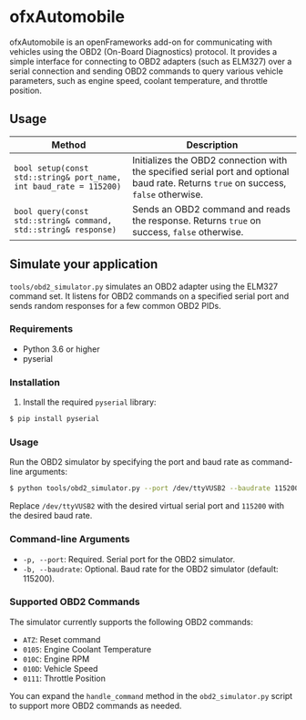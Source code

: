 # ofxAutomobile

ofxAutomobile is an openFrameworks add-on for communicating with vehicles using the OBD2 (On-Board Diagnostics) protocol. It provides a simple interface for connecting to OBD2 adapters (such as ELM327) over a serial connection and sending OBD2 commands to query various vehicle parameters, such as engine speed, coolant temperature, and throttle position.


## Usage

| Method                                                             | Description                                                                                                                          |
| ------------------------------------------------------------------ | ------------------------------------------------------------------------------------------------------------------------------------ |
| `bool setup(const std::string& port_name, int baud_rate = 115200)` | Initializes the OBD2 connection with the specified serial port and optional baud rate. Returns `true` on success, `false` otherwise. |
| `bool query(const std::string& command, std::string& response)`    | Sends an OBD2 command and reads the response. Returns `true` on success, `false` otherwise.                                          |


## Simulate your application

`tools/obd2_simulator.py` simulates an OBD2 adapter using the ELM327 command set. It listens for OBD2 commands on a specified serial port and sends random responses for a few common OBD2 PIDs.

### Requirements

- Python 3.6 or higher
- pyserial

### Installation

1. Install the required `pyserial` library:

```sh
$ pip install pyserial
```

### Usage

Run the OBD2 simulator by specifying the port and baud rate as command-line arguments:

```sh
$ python tools/obd2_simulator.py --port /dev/ttyVUSB2 --baudrate 115200
```


Replace `/dev/ttyVUSB2` with the desired virtual serial port and `115200` with the desired baud rate.

### Command-line Arguments

- `-p, --port`: Required. Serial port for the OBD2 simulator.
- `-b, --baudrate`: Optional. Baud rate for the OBD2 simulator (default: 115200).

### Supported OBD2 Commands

The simulator currently supports the following OBD2 commands:

- `ATZ`: Reset command
- `0105`: Engine Coolant Temperature
- `010C`: Engine RPM
- `010D`: Vehicle Speed
- `0111`: Throttle Position

You can expand the `handle_command` method in the `obd2_simulator.py` script to support more OBD2 commands as needed.